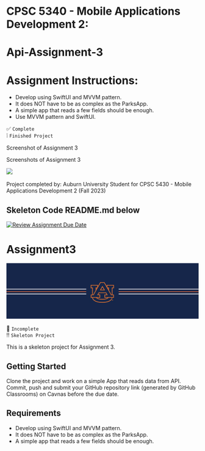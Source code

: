 # CPSC 5340 - Mobile Applications Development 2: 
# Api-Assignment-3

# Assignment Instructions:
- Develop using SwiftUI and MVVM pattern.
- It does NOT have to be as complex as the ParksApp. 
- A simple app that reads a few fields should be enough.
-  Use MVVM pattern and SwiftUI.

:white_check_mark: `Complete` <br/>
:grey_exclamation: `Finished Project`

Screenshot of Assignment 3


Screenshots of Assignment 3 

<img src = "https://github.com/CPSC-5340/api-assignment3-thompln83/blob/021fdf1b9faf99160b31fffa077bc3ca00b3e512/Docs/Assignment3%20Screen.png"> 

Project completed by: Auburn University Student for CPSC 5430 - Mobile Applications Development 2 (Fall 2023)

Skeleton Code README.md below
-------------------------------------------------------------------------------------------------------------



[![Review Assignment Due Date](https://classroom.github.com/assets/deadline-readme-button-24ddc0f5d75046c5622901739e7c5dd533143b0c8e959d652212380cedb1ea36.svg)](https://classroom.github.com/a/0yDFJzJy)
# Assignment3
![alt text](https://github.com/CPSC-5340/Assignment3/blob/main/Docs/banner_au.png?raw=true)

:stop_sign: `Incomplete` <br/>
:bangbang: `Skeleton Project`

This is a skeleton project for Assignment 3.

## Getting Started

Clone the project and work on a simple App that reads data from API. <br/>
Commit, push and submit your GitHub repository link (generated by GitHub Classrooms) on Cavnas before the due date.

## Requirements

- Develop using SwiftUI and MVVM pattern.
- It does NOT have to be as complex as the ParksApp. 
- A simple app that reads a few fields should be enough.
